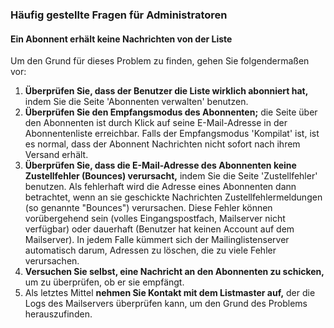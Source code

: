 ### Häufig gestellte Fragen für Administratoren

#### Ein Abonnent erhält keine Nachrichten von der Liste

Um den Grund für dieses Problem zu finden, gehen Sie folgendermaßen vor:

1.  **Überprüfen Sie, dass der Benutzer die Liste wirklich abonniert hat,** indem Sie die Seite 'Abonnenten verwalten' benutzen.
2.  **Überprüfen Sie den Empfangsmodus des Abonnenten;** die Seite über den Abonnenten ist durch Klick auf seine E-Mail-Adresse in der Abonnentenliste erreichbar. Falls der Empfangsmodus 'Kompilat' ist, ist es normal, dass der Abonnent Nachrichten nicht sofort nach ihrem Versand erhält.
3.  **Überprüfen Sie, dass die E-Mail-Adresse des Abonnenten keine Zustellfehler (Bounces) verursacht,** indem Sie die Seite 'Zustellfehler' benutzen. Als fehlerhaft wird die Adresse eines Abonnenten dann betrachtet, wenn an sie geschickte Nachrichten Zustellfehlermeldungen (so genannte "Bounces") verursachen. Diese Fehler können vorübergehend sein (volles Eingangspostfach, Mailserver nicht verfügbar) oder dauerhaft (Benutzer hat keinen Account auf dem Mailserver). In jedem Falle kümmert sich der Mailinglistenserver automatisch darum, Adressen zu löschen, die zu viele Fehler verursachen.
4.  **Versuchen Sie selbst, eine Nachricht an den Abonnenten zu schicken,** um zu überprüfen, ob er sie empfängt.
5.  Als letztes Mittel **nehmen Sie Kontakt mit dem Listmaster auf,** der die Logs des Mailservers überprüfen kann, um den Grund des Problems herauszufinden.

